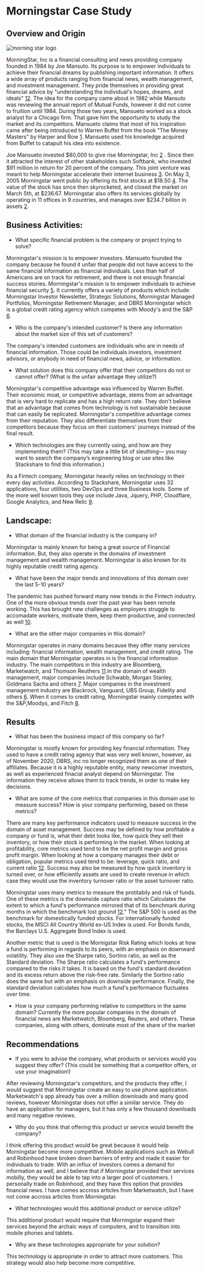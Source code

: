 # Morningstar Case Study

## Overview and Origin
![morning star logo](https://www.logosvgpng.com/wp-content/uploads/2018/03/morningstar-logo-vector.png)


  MorningStar, Inc is a financial consulting and news providing company founded in 1984 by Joe Mansuto. Its purpose is to empower individuals to achieve their financial dreams by publishing important information. It offers a wide array of products ranging from financial news, wealth management, and investment management. They pride themselves in providing great financial advice by "understanding the individual's hopes, dreams, and ideals" [12](https://www.morningstar.com/company). 
The idea for the company came about in 1982 while Mansuto was reviewing the annual report of Mutual Funds, however it did not come to fruition until 1984. During those two years, Mansueto worked as a stock analyst for a Chicago firm. That gave him the opportunity to study the market and its competitors. Mansueto claims that most of his inspiration came after being introduced to Warren Buffet from the book "The Money Masters" by Harper and Row [1](https://www.inc.com/magazine/19990701/811.html). Mansueto used his knowledge acquired from Buffet to catapult his idea into existence.

  Joe Mansueto invested $80,000 to give rise Morningstar, Inc [2](https://usatoday30.usatoday.com/money/companies/management/2005-11-14-mansueto_x.htm) . Since then it attracted the interest of other stakeholders such Softbank, who invested $91 million in return for 20 percent of the company. This joint venture was meant to help Morningstar accelerate their internet business [3](https://www.nytimes.com/1999/07/09/business/company-news-softbank-says-it-will-invest-91-million-in-morningstar.html). On May 3, 2005 Morningstar went public by offering its first stocks at $18.50  [4](https://newsroom.morningstar.com/newsroom/news-archive/press-release-details/2005/Morningstar-Inc-Prices-Initial-Public-Offering-of-Common-Stock/default.aspx). The value of the stock has since then skyrocketed, and closed the market on March 5th, at $236.67. Morningstar also offers its services globally by operating in 11 offices in 9 countries, and manages over $234.7 billion in assets [2](https://usatoday30.usatoday.com/money/companies/management/2005-11-14-mansueto_x.htm).




## Business Activities:

* What specific financial problem is the company or project trying to solve?

Morningstar's mission is to empower investors. Mansueto founded the company because he found it unfair that people did not have access to the same financial information as financial individuals. Less than half of Americans are on track for retirement, and there is not enough financial success stories. Morningstar's mission is to empower individuals to achieve financial security [5](https://www.morningstar.com/insights/2019/06/18/great-advice). It currently offers a variety of products which include: Morningstar Investor Newsletter, Strategic Solutions, Morningstar Managed Portfolios, Morningstar Retirement Manager, and DBRS Morningstar which is a global credit rating agency which competes with Moody's and the S&P [6](https://www.morningstar.com/products).

* Who is the company's intended customer?  Is there any information about the market size of this set of customers?

The company's intended customers are individuals who are in needs of financial information. Those could be individuals investors, investment advisors, or anybody in need of financial news, advice, or information.


* What solution does this company offer that their competitors do not or cannot offer? (What is the unfair advantage they utilize?)


Morningstar's competitive advantage was influenced by Warren Buffet. Their economic moat, or competitive advantage, stems from an advantage that is very hard to replicate and has a high return rate. They don't believe that an advantage that comes from technology is not sustainable because that can easily be replicated. Morningstar's competitive advantage comes from their reputation. They also differentiate themselves from their competitors because they focus on their customers' journeys instead of the final result.


* Which technologies are they currently using, and how are they implementing them? (This may take a little bit of sleuthing–– you may want to search the company’s engineering blog or use sites like Stackshare to find this information.)

As a Fintech company, Morningstar heavily relies on technology in their every day activities. According to Stackshare, Morningstar uses 32 applications, four utilities, two DevOps and three Business tools. Some of the more well known tools they use include Java, Jquery, PHP, Cloudflare, Google Analytics, and New Relic [9](https://stackshare.io/morningstar/morningstar/main).

## Landscape:

* What domain of the financial industry is the company in?

Morningstar is mainly known for being a great source of Financial information. But, they also operate in the domains of investment management and wealth management. Morningstar is also known for its highly reputable credit rating agency.

* What have been the major trends and innovations of this domain over the last 5-10 years?

The pandemic has pushed forward many new trends in the Fintech industry. One of the more obvious trends over the past year has been remote working. This has brought new challenges as employers struggle to accomadate workers, motivate them, keep them productive, and connected as well [10](https://www.forbes.com/sites/googlecloud/2021/02/05/6-trends-that-will-shape-the-financial-services-industry-in-2021/?sh=74a491b342b6).

* What are the other major companies in this domain?

Morningstar operates in many domains because they offer many services including: financial information, wealth management, and credit rating. The main domain that Morningstar operates in is the financial information industry. The main competitors in this industry are Bloomberg, Marketwatch, and Thomson Reuthers  [11](https://www.investopedia.com/ask/answers/051915/who-are-morningstars-morn-main-competitors.asp#:~:text=Three%20of%20Morningstar's%20key%20competitors,activity%20and%20generate%20detailed%20reports.).In the domain of wealth management, major companies include Schwabb, Morgan Stanley, Goldmans Sachs and others [7](https://www.investopedia.com/articles/investing/061314/best-best-wealth-management-firms.asp). Major companies in the investment management industry are Blackrock, Vanguard, UBS Group, Fidelity and others  [6](https://www.thebalance.com/which-firms-have-the-most-assets-under-management-4173923). When it comes to credit rating, Morningstar mainly competes with the S&P,Moodys, and Fitch [8](https://www.financial-planning.com/news/morningstar-acquires-mbs-rater-realpoint).

## Results

* What has been the business impact of this company so far?

Morningstar is mostly known for providing key financial information. They used to have a credit rating agency that was very well known, however, as of November 2020, DBRS, inc no longer recognized them as one of their affiliates. Because it is a highly reputable entity, many newcomer investors, as well as experienced finacial analyst depend on Morningstar. The information they receive allows them to track trends, in order to make key decisions.

* What are some of the core metrics that companies in this domain use to measure success? How is your company performing, based on these metrics?

There are many key performance indicators used to measure success in the domain of asset management. Success may be defined by how profitable a company or fund is, what their debt looks like, how quick they sell their inventory, or how their stock is performing in the  market. When looking at profitability, core metrics used tend to be the net profit margin and gross profit margin. When looking at how a company manages their debt or obligation, popular metrics used tend to be: leverage, quick ratio, and current ratio [12](https://online.hbs.edu/blog/post/financial-performance-measures). Success may also be measured by how quick inventory is turned over, or how efficiently assets are used to create revenue in which case they would use the inventory turnover ratio or the asset turnover ratio.

Morningstar uses many metrics to measure the protitabily and risk of funds. One of these metrics is the downside capture ratio which  Calculates the extent to which a fund's performance mirrored that of its benchmark during months in which the benchmark lost ground  [12](https://www.morningstar.com/articles/754052/using-risk-measures-on-morningstar-fund-reports)." The S&P 500 is used as the benchmark for domestically funded stocks. For internationally funded stocks, the MSCI All Country World ex-US Index is used. For Bonds funds, the Barclays U.S. Aggregate Bond Index is used.

Another metric that is used is the Mornigstar Risk Rating which looks at how a fund is performing in regards to its peers, with an emphasis on downward volatility. They also use the Sharpe ratio, Sortino ratio, as well as the Standard deviation. The Sharpe ratio calculates a fund's performance compared to the risks it takes. It is based on the fund's standard deviation and its excess return above the risk-free rate. Similarly the Sortino ratio does the same but with an emphasis on downside performance. Finally, the standard deviation calculates how much a fund's performance fluctuates over time.

* How is your company performing relative to competitors in the same domain?
Currently the more popular companies in the domain of financial news are Marketwatch, Bloomberg, Reuters, and others. These companies, along with others, dominate most of the share of the market

## Recommendations

* If you were to advise the company, what products or services would you suggest they offer? (This could be something that a competitor offers, or use your imagination!)

After reviewing Morningstar's competitors, and the products they offer, I would suggest that Morningstar create an easy to use phone application. Marketwatch's app already has over a million downloads and many good reviews, however Morningstar does not offer a similar service. They do have an application for managers, but it has only a few thousand downloads and many negative reviews.

* Why do you think that offering this product or service would benefit the company?

I think offering this product would be great because it would help Morningstar become more competitive. Mobile applications such as Webull and Robinhood have broken down barriers of entry and made it easier for individuals to trade. With an influx of investors comes a demand for information as well, and I believe that if Morningstar provided their services mobilly, they would be able to tap into a larger pool of customers. I personally trade on Robinhood, and they have this option that provides financial news. I have comes accross articles from Marketwatch, but I have not come accross articles from Morningstar.

* What technologies would this additional product or service utilize?

This additional product would require that Morningstar expand their services beyond the archaic ways of computers, and to transition into mobile phones and tablets.

* Why are these technologies appropriate for your solution?

This technology is appropriate in order to attract more customers. This strategy would also help become more competitive.
